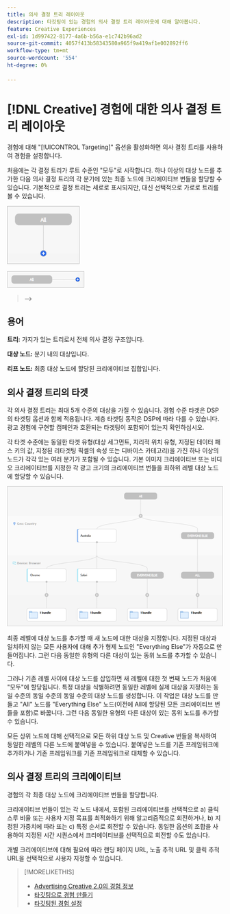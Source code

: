```yaml
---
title: 의사 결정 트리 레이아웃
description: 타깃팅이 있는 경험의 의사 결정 트리 레이아웃에 대해 알아봅니다.
feature: Creative Experiences
exl-id: 1d997422-8177-4a6b-b56a-e1c742b96ad2
source-git-commit: 4057f413b58343580a965f9a419af1e002892ff6
workflow-type: tm+mt
source-wordcount: '554'
ht-degree: 0%

---
```


# [!DNL Creative] 경험에 대한 의사 결정 트리 레이아웃

경험에 대해 &quot;[!UICONTROL Targeting]&quot; 옵션을 활성화하면 의사 결정 트리를 사용하여 경험을 설정합니다.

처음에는 각 결정 트리가 루트 수준인 &quot;모두&quot;로 시작합니다. 하나 이상의 대상 노드를 추가한 다음 의사 결정 트리의 각 분기에 있는 최종 노드에 크리에이티브 번들을 할당할 수 있습니다. 기본적으로 결정 트리는 세로로 표시되지만, 대신 선택적으로 가로로 트리를 볼 수 있습니다.

![대상이 없는 수직 결정 트리의 예](/help/creative/assets/experience-decision-tree-no-targets.png "대상이 없는 수직 결정 트리의 예")

![대상이 없는 가로 결정 트리의 예](/help/creative/assets/experience-decision-tree-no-targets-horizontal.png "대상이 없는 가로 결정 트리의 예")

<!--
>[!NOTE]
>
>You can optionally assign creative bundles to the root level, without targets. However, the [XXXX workflow](experience-create-no-targeting.md) XXXXX is better XXX.<!-- Explain the diff and why to choose the other option. -->
>-->

## 용어

**트리:** 가지가 있는 트리로서 전체 의사 결정 구조입니다.

**대상 노드:** 분기 내의 대상입니다.

**리프 노드:** 최종 대상 노드에 할당된 크리에이티브 집합입니다.

## 의사 결정 트리의 타겟

각 의사 결정 트리는 최대 5개 수준의 대상을 가질 수 있습니다. 경험 수준 타겟은 DSP의 타겟팅 옵션과 함께 적용됩니다. 계층 타겟팅 동작은 DSP에 따라 다를 수 있습니다. 광고 경험에 구현할 캠페인과 호환되는 타겟팅이 포함되어 있는지 확인하십시오.

각 타겟 수준에는 동일한 타겟 유형(대상 세그먼트, 지리적 위치 유형, 지정된 데이터 패스 키의 값, 지정된 리타겟팅 픽셀의 속성 또는 디바이스 카테고리)을 가진 하나 이상의 노드가 각각 있는 여러 분기가 포함될 수 있습니다. 기본 이미지 크리에이티브 또는 비디오 크리에이티브를 지정한 각 광고 크기의 크리에이티브 번들을 최하위 레벨 대상 노드에 할당할 수 있습니다.

![대상이 있는 의사 결정 트리의 예](/help/creative/assets/experience-decision-tree.png "대상이 있는 의사 결정 트리의 예")

최종 레벨에 대상 노드를 추가할 때 새 노드에 대한 대상을 지정합니다. 지정된 대상과 일치하지 않는 모든 사용자에 대해 추가 형제 노드인 &quot;Everything Else&quot;가 자동으로 만들어집니다. 그런 다음 동일한 유형의 다른 대상이 있는 동위 노드를 추가할 수 있습니다.

그러나 기존 레벨 사이에 대상 노드를 삽입하면 새 레벨에 대한 첫 번째 노드가 처음에 &quot;모두&quot;에 할당됩니다. 특정 대상을 식별하려면 동일한 레벨에 실제 대상을 지정하는 동일 수준의 동일 수준의 동일 수준의 대상 노드를 생성합니다. 이 작업은 대상 노드를 만들고 &quot;All&quot; 노드를 &quot;Everything Else&quot; 노드(이전에 All에 할당된 모든 크리에이티브 번들을 포함)로 바꿉니다. 그런 다음 동일한 유형의 다른 대상이 있는 동위 노드를 추가할 수 있습니다.

모든 상위 노드에 대해 선택적으로 모든 하위 대상 노드 및 Creative 번들을 복사하여 동일한 레벨의 다른 노드에 붙여넣을 수 있습니다. 붙여넣은 노드를 기존 프레임워크에 추가하거나 기존 프레임워크를 기존 프레임워크로 대체할 수 있습니다.

## 의사 결정 트리의 크리에이티브

경험의 각 최종 대상 노드에 크리에이티브 번들을 할당합니다.

크리에이티브 번들이 있는 각 노드 내에서, 포함된 크리에이티브를 선택적으로 a) 클릭스루 비율 또는 사용자 지정 목표를 최적화하기 위해 알고리즘적으로 회전하거나, b) 지정된 가중치에 따라 또는 c) 특정 순서로 회전할 수 있습니다. 동일한 옵션의 조합을 사용하여 지정된 시간 시퀀스에서 크리에이티브를 선택적으로 회전할 수도 있습니다.

개별 크리에이티브에 대해 필요에 따라 랜딩 페이지 URL, 노출 추적 URL 및 클릭 추적 URL을 선택적으로 사용자 지정할 수 있습니다. <!-- Not in the UI as of 1/31: For flexible HTML5 creatives, you can customize any of the flexible attributes. -->

>[!MORELIKETHIS]
>
>* [Advertising Creative 2.0의 경험 정보](experience-about.md)
>* [타깃팅으로 경험 만들기](/help/creative/experiences/experience-create-targeting.md)
>* [타깃팅된 경험 설정](/help/creative/experiences/experience-settings-targeting.md)
